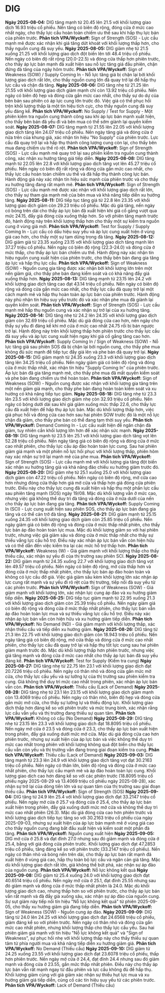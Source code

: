 # DIG

**Ngày 2025-08-04:** DIG tăng mạnh từ 20.45 lên 21.5 với khối lượng giao dịch 16.93 triệu cổ phiếu. Nến tăng có biên độ rộng, đóng cửa ở mức cao nhất ngày, cho thấy lực cầu hoàn toàn chiếm ưu thế sau khi hấp thụ lực bán của phiên trước. **Phân tích VPA/Wyckoff:** Sign of Strength (SOS) - Lực cầu mạnh mẽ được xác nhận khi giá tăng dứt khoát với khối lượng thấp hơn, cho thấy nguồn cung đã suy yếu.
**Ngày 2025-08-05:** DIG giảm nhẹ từ 21.5 xuống 21.25 với khối lượng giao dịch đột biến lên tới 48.4 triệu cổ phiếu. Nến ngày có biên độ rất rộng (20.0-22.5) và đóng cửa thấp hơn phiên trước, cho thấy áp lực bán mạnh đã xuất hiện sau nỗ lực tăng giá đầu phiên, chặn đứng đà tăng của ngày hôm trước. **Phân tích VPA/Wyckoff:** Sign of Weakness (SOW) / Supply Coming In - Nỗ lực tăng giá bị chặn lại bởi khối lượng giao dịch rất lớn, cho thấy nguồn cung lớn đã quay trở lại để hấp thụ lực cầu và chặn đà tăng.
**Ngày 2025-08-06:** DIG tăng nhẹ từ 21.25 lên 21.55 với khối lượng giao dịch giảm mạnh chỉ còn 13.92 triệu cổ phiếu. Nến ngày có biên độ hẹp và đóng cửa gần mức cao nhất, cho thấy sự do dự của bên bán sau phiên có áp lực cung lớn trước đó. Việc giá có thể phục hồi trên khối lượng thấp là một tín hiệu tích cực, cho thấy nguồn cung đã suy yếu đáng kể. **Phân tích VPA/Wyckoff:** No Supply / Test for Supply - Một phiên kiểm tra nguồn cung thành công sau khi áp lực bán mạnh xuất hiện, cho thấy bên bán đã yếu đi và bên mua có thể sớm giành lại quyền kiểm soát.
**Ngày 2025-08-07:** DIG tăng mạnh từ 21.55 lên 22.05 với khối lượng giao dịch tăng lên 24.07 triệu cổ phiếu. Nến ngày tăng giá và đóng cửa ở nửa trên của khung giá, xác nhận tín hiệu "No Supply" của phiên trước. Lực cầu đã quay trở lại và hấp thụ thành công lượng cung còn lại, cho thấy bên mua đang chiếm ưu thế rõ rệt. **Phân tích VPA/Wyckoff:** Sign of Strength (SOS) - Lực cầu mạnh mẽ quay trở lại sau phiên kiểm tra nguồn cung thành công, xác nhận xu hướng tăng giá tiếp diễn.
**Ngày 2025-08-08:** DIG tăng mạnh từ 22.05 lên 22.8 với khối lượng giao dịch tăng vọt lên 45.27 triệu cổ phiếu. Nến ngày có biên độ rất rộng và đóng cửa gần mức cao nhất, cho thấy lực cầu hoàn toàn chiếm ưu thế và đã hấp thụ thành công lực bán. Hành động giá này xác nhận tín hiệu sức mạnh của phiên trước và cho thấy xu hướng tăng đang rất mạnh mẽ. **Phân tích VPA/Wyckoff:** Sign of Strength (SOS) - Lực cầu mạnh mẽ được xác nhận với khối lượng giao dịch rất lớn, cho thấy sự tham gia mạnh mẽ của bên mua và khả năng tiếp diễn xu hướng tăng.
**Ngày 2025-08-11:** DIG tiếp tục tăng giá từ 22.8 lên 23.35 với khối lượng giao dịch giảm còn 29.23 triệu cổ phiếu. Mặc dù giá tăng, nến ngày có bóng trên dài cho thấy áp lực bán đã xuất hiện khi giá cố gắng vượt qua mức 24.15, đẩy giá đóng cửa xuống thấp hơn. So với phiên tăng mạnh trước đó, hành động này trên khối lượng thấp hơn cho thấy một sự kiểm tra nguồn cung ở vùng giá mới. **Phân tích VPA/Wyckoff:** Test for Supply / Supply Coming In - Lực cầu có dấu hiệu suy yếu và áp lực cung xuất hiện ở vùng giá cao hơn, cho thấy một sự tạm dừng trong đà tăng.
**Ngày 2025-08-12:** DIG giảm giá từ 23.35 xuống 23.15 với khối lượng giao dịch tăng mạnh lên 37.27 triệu cổ phiếu. Nến ngày có biên độ rộng (22.3-24.0) và đóng cửa ở mức thấp, cho thấy áp lực bán chiếm ưu thế. Hành động này xác nhận tín hiệu nguồn cung xuất hiện của phiên trước, cho thấy bên bán đang gia tăng áp lực và hấp thụ lực cầu. **Phân tích VPA/Wyckoff:** Sign of Weakness (SOW) - Nguồn cung gia tăng được xác nhận bởi khối lượng lớn trên một nến giảm giá, cho thấy phe bán đang kiểm soát và có khả năng đẩy giá xuống thấp hơn.
**Ngày 2025-08-13:** DIG tăng mạnh từ 23.15 lên 24.2 với khối lượng giao dịch tăng cao đạt 43.14 triệu cổ phiếu. Nến ngày có biên độ rộng và đóng cửa gần mức cao nhất, cho thấy lực cầu đã quay trở lại một cách mạnh mẽ và hấp thụ hoàn toàn áp lực bán của phiên trước. Hành động này phủ nhận tín hiệu suy yếu trước đó và xác nhận phe mua đã giành lại quyền kiểm soát. **Phân tích VPA/Wyckoff:** Sign of Strength (SOS) - Lực cầu mạnh mẽ hấp thụ nguồn cung và xác nhận sự trở lại của xu hướng tăng.
**Ngày 2025-08-14:** DIG tăng nhẹ từ 24.2 lên 24.35 với khối lượng giao dịch giảm còn 32.69 triệu cổ phiếu. Mặc dù giá đóng cửa cao hơn, nến ngày cho thấy sự yếu đi đáng kể khi mở cửa ở mức cao nhất 24.75 rồi bị bán ngược trở lại. Hành động này trên khối lượng thấp hơn phiên trước cho thấy lực cầu đã suy yếu và áp lực cung xuất hiện ngay khi giá cố gắng tăng cao hơn. **Phân tích VPA/Wyckoff:** Supply Coming In / Sign of Weakness (SOW) - Nỗ lực tăng giá sau phiên SOS đã bị chặn lại bởi nguồn cung, cho thấy phe mua không đủ sức mạnh để tiếp tục đẩy giá lên và phe bán đã quay trở lại.
**Ngày 2025-08-15:** DIG giảm mạnh từ 24.35 xuống 23.3 với khối lượng giao dịch tăng lên 34.25 triệu cổ phiếu. Nến ngày giảm giá có biên độ rộng và đóng cửa ở mức thấp nhất, xác nhận tín hiệu "Supply Coming In" của phiên trước. Áp lực bán đã gia tăng mạnh mẽ, cho thấy phe mua đã mất quyền kiểm soát và phe bán đang chiếm ưu thế hoàn toàn. **Phân tích VPA/Wyckoff:** Sign of Weakness (SOW) - Nguồn cung được xác nhận với khối lượng gia tăng trên một nến giảm giá mạnh, cho thấy phe bán đang hoàn toàn kiểm soát và xu hướng có khả năng tiếp tục giảm.
**Ngày 2025-08-18:** DIG tăng nhẹ từ 23.3 lên 23.5 với khối lượng giao dịch giảm nhẹ còn 32.93 triệu cổ phiếu. Nến ngày có bóng dưới dài sau khi giá giảm xuống mức thấp 22.6, cho thấy lực cầu đã xuất hiện để hấp thụ áp lực bán. Mặc dù khối lượng thấp hơn, việc giá phục hồi và đóng cửa cao hơn sau hai phiên SOW trước đó là một nỗ lực chặn đà giảm, cho thấy phe bán có thể đang tạm thời suy yếu. **Phân tích VPA/Wyckoff:** Demand Coming In - Lực cầu xuất hiện để ngăn chặn đà giảm, tuy nhiên cần khối lượng lớn hơn để xác nhận sức mạnh.
**Ngày 2025-08-19:** DIG tăng mạnh từ 23.5 lên 25.1 với khối lượng giao dịch tăng vọt lên 52.28 triệu cổ phiếu. Nến ngày tăng giá có biên độ rộng và đóng cửa ở mức cao nhất phiên, cho thấy lực cầu áp đảo hoàn toàn lực cung. Sau hai phiên giảm giá mạnh và một phiên nỗ lực hồi phục với khối lượng thấp, phiên hôm nay xác nhận sự trở lại mạnh mẽ của phe mua. **Phân tích VPA/Wyckoff:** Sign of Strength (SOS) - Lực cầu mạnh mẽ với khối lượng gia tăng đột biến xác nhận xu hướng tăng giá và khả năng đảo chiều xu hướng giảm trước đó.
**Ngày 2025-08-20:** DIG giảm nhẹ từ 25.1 xuống 25.0 với khối lượng giao dịch giảm còn 47.22 triệu cổ phiếu. Nến ngày có biên độ rộng, mở cửa cao hơn nhưng đóng cửa thấp hơn giá mở cửa và thấp hơn giá đóng cửa phiên trước. Điều này cho thấy lực cung đã xuất hiện và hấp thụ một phần lực cầu sau phiên tăng mạnh (SOS) ngày 19/08. Mặc dù khối lượng vẫn ở mức cao, nhưng việc giá không thể duy trì đà tăng và đóng cửa ở nửa dưới của nến cho thấy áp lực bán đang gia tăng. **Phân tích VPA/Wyckoff:** Supply Coming In (SCI) - Lực cung xuất hiện sau phiên SOS, cho thấy áp lực bán đang gia tăng và có thể cản trở đà tăng.
**Ngày 2025-08-21:** DIG giảm mạnh từ 25.15 xuống 24.35 với khối lượng giao dịch giảm còn 25.85 triệu cổ phiếu. Nến ngày giảm giá có biên độ rộng và đóng cửa ở mức thấp nhất phiên, cho thấy lực bán áp đảo hoàn toàn lực mua. Mặc dù khối lượng giảm so với hai phiên trước, nhưng việc giá giảm sâu và đóng cửa ở mức thấp nhất cho thấy sự thiếu vắng lực cầu hỗ trợ. Điều này xác nhận áp lực bán vẫn còn hiện hữu và có thể dẫn đến việc kiểm tra lại các mức hỗ trợ thấp hơn. **Phân tích VPA/Wyckoff:** Weakness (W) - Giá giảm mạnh với khối lượng thấp cho thấy thiếu cầu, xác nhận sự yếu đi của thị trường sau phiên SCI.
**Ngày 2025-08-22:** DIG giảm mạnh từ 24.35 xuống 22.7 với khối lượng giao dịch tăng vọt lên 49.57 triệu cổ phiếu. Nến ngày có biên độ rộng, mở cửa thấp hơn và đóng cửa ở mức thấp nhất phiên, cho thấy lực bán áp đảo hoàn toàn và không có lực cầu đỡ giá. Việc giá giảm sâu kèm khối lượng lớn xác nhận áp lực cung rất mạnh và sự yếu đi rõ rệt của thị trường, tiếp nối đà suy yếu từ các phiên trước. **Phân tích VPA/Wyckoff:** Sign of Weakness (SOW) - Giá giảm mạnh với khối lượng lớn, xác nhận lực cung áp đảo và xu hướng giảm tiếp diễn.
**Ngày 2025-08-25:** DIG tiếp tục giảm mạnh từ 22.95 xuống 21.3 với khối lượng giao dịch giảm còn 25.39 triệu cổ phiếu. Nến ngày giảm giá có biên độ rộng và đóng cửa ở mức thấp nhất phiên, cho thấy lực bán vẫn áp đảo hoàn toàn lực mua và sự thiếu vắng lực cầu hỗ trợ. Điều này xác nhận áp lực bán vẫn còn hiện hữu và xu hướng giảm tiếp diễn. **Phân tích VPA/Wyckoff:** No Demand (ND) - Giá giảm mạnh với khối lượng thấp, xác nhận thiếu cầu và tiếp diễn xu hướng giảm.
**Ngày 2025-08-26:** DIG tăng từ 21.3 lên 22.75 với khối lượng giao dịch giảm còn 18.943 triệu cổ phiếu. Nến ngày tăng giá có biên độ rộng, mở cửa thấp và đóng cửa ở mức cao nhất phiên, cho thấy lực cầu đã quay trở lại và hấp thụ tốt lực cung sau hai phiên giảm mạnh trước đó. Mặc dù khối lượng thấp hơn phiên trước, nhưng việc giá tăng mạnh và đóng cửa ở mức cao nhất cho thấy áp lực bán đã suy yếu đáng kể. **Phân tích VPA/Wyckoff:** Test for Supply (Kiểm tra cung)
**Ngày 2025-08-27:** DIG tăng nhẹ từ 22.75 lên 23.1 với khối lượng giao dịch đạt 20.7226 triệu cổ phiếu. Nến ngày có thân nhỏ và đóng cửa gần mức mở cửa, cho thấy lực cầu yếu và sự lưỡng lự của thị trường sau phiên kiểm tra cung. Giá không thể duy trì mức cao nhất trong phiên, xác nhận áp lực bán vẫn còn. **Phân tích VPA/Wyckoff:** Thiếu cầu (Lack of Demand)
**Ngày 2025-08-28:** DIG tăng nhẹ từ 23.1 lên 23.15 với khối lượng giao dịch giảm mạnh còn 13.4069 triệu cổ phiếu. Nến ngày có thân nhỏ, biên độ hẹp và đóng cửa gần mức mở cửa, cho thấy sự lưỡng lự và thiếu động lực. Khối lượng giao dịch thấp hơn đáng kể so với phiên trước và mức trung bình, xác nhận rằng lực cầu vẫn yếu và thị trường đang thiếu sự quan tâm. **Phân tích VPA/Wyckoff:** Không có cầu (No Demand)
**Ngày 2025-08-29:** DIG tăng nhẹ từ 23.15 lên 23.3 với khối lượng giao dịch đạt 18.8095 triệu cổ phiếu. Nến ngày mở cửa ở 23.5 và đóng cửa ở 23.3, cho thấy áp lực bán xuất hiện trong phiên, đẩy giá xuống dưới mức mở cửa. Mặc dù giá đóng cửa cao hơn phiên trước, nhưng sự xuất hiện của áp lực bán và việc không thể duy trì mức cao nhất trong phiên với khối lượng không quá đột biến cho thấy lực cầu vẫn còn yếu và thị trường vẫn đang trong giai đoạn kiểm tra cung. **Phân tích VPA/Wyckoff:** Thiếu cầu (Lack of Demand)
**Ngày 2025-09-03:** DIG tăng mạnh từ 23.3 lên 24.9 với khối lượng giao dịch tăng vọt đạt 30.2163 triệu cổ phiếu. Nến ngày có thân lớn, biên độ rộng và đóng cửa ở mức cao nhất phiên, cho thấy lực cầu mạnh mẽ và áp đảo hoàn toàn lực cung. Khối lượng giao dịch cao hơn đáng kể so với các phiên trước (18.8095 triệu cổ phiếu ngày 2025-08-29 và 13.4069 triệu cổ phiếu ngày 2025-08-28), xác nhận sự trở lại của dòng tiền lớn và sự quan tâm của thị trường sau giai đoạn thiếu cầu. **Phân tích VPA/Wyckoff:** Sign of Strength (SOS)
**Ngày 2025-09-04:** DIG tăng từ 24.9 lên 25.4 với khối lượng giao dịch đạt 33.2147 triệu cổ phiếu. Nến ngày mở cửa ở 25.7 và đóng cửa ở 25.4, cho thấy áp lực bán xuất hiện trong phiên, đẩy giá xuống dưới mức mở cửa và không thể duy trì mức cao nhất phiên (26.3). Mặc dù giá đóng cửa cao hơn phiên trước và khối lượng giao dịch tiếp tục tăng so với 30.2163 triệu cổ phiếu của ngày 2025-09-03, nhưng sự xuất hiện của áp lực bán mạnh mẽ ở vùng giá cao cho thấy nguồn cung đang bắt đầu xuất hiện và kiểm soát một phần đà tăng. **Phân tích VPA/Wyckoff:** Nguồn cung xuất hiện
**Ngày 2025-09-05:** DIG mở cửa ở 25.8 và đạt đỉnh 27.0 nhưng sau đó giảm mạnh và đóng cửa ở 25.4, bằng với giá đóng cửa phiên trước. Khối lượng giao dịch đạt 47.2853 triệu cổ phiếu, tăng đáng kể so với phiên trước (33.2147 triệu cổ phiếu). Nến ngày có thân nhỏ và bóng nến trên dài, cho thấy áp lực bán rất mạnh đã xuất hiện ở vùng giá cao, hấp thụ toàn bộ lực cầu và ngăn cản giá tăng. Mặc dù khối lượng giao dịch rất lớn, giá không thể bứt phá, xác nhận sự áp đảo của nguồn cung. **Phân tích VPA/Wyckoff:** Nỗ lực không kết quả
**Ngày 2025-09-08:** DIG giảm từ 25.4 xuống 24.0 với khối lượng giao dịch đạt 40.6514 triệu cổ phiếu. Nến ngày mở cửa ở 25.1, đạt đỉnh 25.55 nhưng sau đó giảm mạnh và đóng cửa ở mức thấp nhất phiên là 24.0. Mặc dù khối lượng giao dịch cao, nhưng thấp hơn so với phiên trước, cho thấy áp lực bán vẫn rất mạnh và đã đẩy giá xuống sâu, xác nhận sự áp đảo của nguồn cung. Sự sụt giảm này tiếp nối tín hiệu "Nỗ lực không kết quả" từ phiên 2025-09-05, cho thấy xu hướng giảm giá đang tiếp diễn. **Phân tích VPA/Wyckoff:** Sign of Weakness (SOW) - Nguồn cung áp đảo.
**Ngày 2025-09-09:** DIG tăng từ 24.0 lên 24.25 với khối lượng giao dịch đạt 24.6568 triệu cổ phiếu, giảm đáng kể so với phiên trước. Nến ngày có thân nhỏ và đóng cửa gần mức cao nhất phiên, nhưng khối lượng thấp cho thấy lực cầu yếu. Sau hai phiên giảm giá mạnh với tín hiệu "Nỗ lực không kết quả" và "Sign of Weakness", sự phục hồi nhẹ với khối lượng thấp này cho thấy thiếu sự quan tâm từ phía người mua và khả năng tiếp diễn xu hướng giảm giá. **Phân tích VPA/Wyckoff:** No Demand (Thiếu cầu)
**Ngày 2025-09-10:** DIG giảm từ 24.25 xuống 23.55 với khối lượng giao dịch đạt 23.6078 triệu cổ phiếu, thấp hơn phiên trước. Nến ngày mở cửa ở 24.4, đạt đỉnh 24.4 nhưng sau đó giảm mạnh và đóng cửa ở 23.55, gần mức thấp nhất phiên. Điều này cho thấy áp lực bán vẫn rất mạnh ngay từ đầu phiên và lực cầu không đủ để hấp thụ. Khối lượng giảm cùng với giá giảm xác nhận sự thiếu hụt lực mua và xu hướng giảm giá tiếp diễn, củng cố các tín hiệu suy yếu từ các phiên trước. **Phân tích VPA/Wyckoff:** Lack of Demand (Thiếu cầu)

